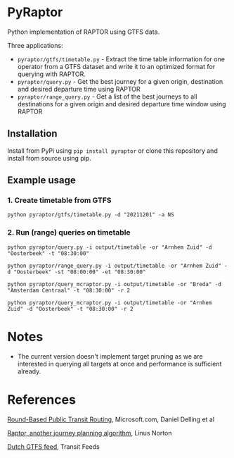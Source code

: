 # PyRaptor

Python implementation of RAPTOR using GTFS data.

Three applications:

- `pyraptor/gtfs/timetable.py` - Extract the time table information for one operator from a GTFS dataset and write it to an optimized format for querying with RAPTOR.
- `pyraptor/query.py` - Get the best journey for a given origin, destination and desired departure time using RAPTOR
- `pyraptor/range_query.py` - Get a list of the best journeys to all destinations for a given origin and desired departure time window using RAPTOR

## Installation

Install from PyPi using `pip install pyraptor` or clone this repository and install from source using pip.

## Example usage

### 1. Create timetable from GTFS

`python pyraptor/gtfs/timetable.py -d "20211201" -a NS`

### 2. Run (range) queries on timetable

`python pyraptor/query.py -i output/timetable -or "Arnhem Zuid" -d "Oosterbeek" -t "08:30:00"`

`python pyraptor/range_query.py -i output/timetable -or "Arnhem Zuid" -d "Oosterbeek" -st "08:00:00" -et "08:30:00"`

`python pyraptor/query_mcraptor.py -i output/timetable -or "Breda" -d "Amsterdam Centraal" -t "08:30:00" -r 2`

`python pyraptor/query_mcraptor.py -i output/timetable -or "Arnhem Zuid" -d "Oosterbeek" -t "08:30:00" -r 2`

# Notes

- The current version doesn't implement target pruning as we are interested in querying all targets at once and performance is sufficient already.

# References

[Round-Based Public Transit Routing](https://www.microsoft.com/en-us/research/wp-content/uploads/2012/01/raptor_alenex.pdf), Microsoft.com, Daniel Delling et al

[Raptor, another journey planning algorithm](https://ljn.io/posts/raptor-journey-planning-algorithm), Linus Norton

[Dutch GTFS feed](http://transitfeeds.com/p/ov/814), Transit Feeds
